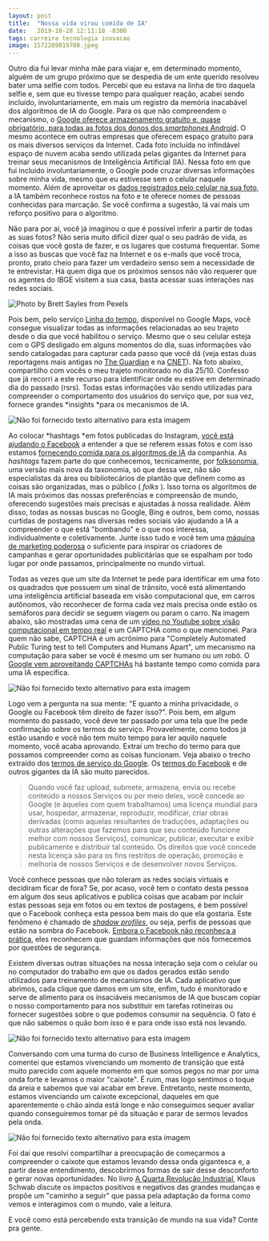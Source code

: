 ```yaml
---
layout: post
title:  "Nossa vida virou comida de IA"
date:   2019-10-28 12:11:18 -0300
tags: carreira tecnologia inovacao
image: 1572269019700.jpeg
---
```

Outro dia fui levar minha mãe para viajar e, em determinado momento, alguém de um grupo próximo que se despedia de um ente querido resolveu bater uma selfie com todos. Percebi que eu estava na linha de tiro daquela selfie e, sem que eu tivesse tempo para qualquer reação, acabei sendo incluído, involuntariamente, em mais um registro da memória inacabável dos algoritmos de IA do Google. Para os que não compreendem o mecanismo, o [Google oferece armazenamento gratuito e, quase obrigatório, para todas as fotos dos donos dos *smartphones* Android](https://www.google.com/photos/about/). O mesmo acontece em outras empresas que oferecem espaço gratuito para os mais diversos serviços da Internet. Cada foto incluída no infindável espaço de nuvem acaba sendo utilizada pelas gigantes da Internet para treinar seus mecanismos de Inteligência Artificial (IA). Nessa foto em que fui incluído involuntariamente, o Google pode cruzar diversas informações sobre minha vida, mesmo que eu estivesse sem o celular naquele momento. Além de aproveitar os [dados registrados pelo celular na sua foto](https://www.techtudo.com.br/noticias/2017/06/metadados-como-suas-fotos-online-revelam-mais-do-deveriam-na-internet.ghtml), a IA também reconhece rostos na foto e te oferece nomes de pessoas conhecidas para marcação. Se você confirma a sugestão, lá vai mais um reforço positivo para o algoritmo.

Não para por ai, você já imaginou o que é possível inferir a partir de todas as suas fotos? Não seria muito difícil dizer qual o seu padrão de vida, as coisas que você gosta de fazer, e os lugares que costuma frequentar. Some a isso as buscas que você faz na Internet e os e-mails que você troca, pronto, prato cheio para fazer um verdadeiro senso sem a necessidade de te entrevistar. Há quem diga que os próximos sensos não vão requerer que os agentes do IBGE visitem a sua casa, basta acessar suas interações nas redes sociais.

![Photo by Brett Sayles from Pexels](https://media.licdn.com/dms/image/C4E12AQGLnjDq8OYWPA/article-inline_image-shrink_1500_2232/0/1572227867114?e=1718236800&v=beta&t=bwIa5tebHDuDeuq17LlwX7JgwxD22Mp8U3mOYYfkIxo)

Pois bem, pelo serviço [Linha do tempo](https://www.google.com/maps/timeline), disponível no Google Maps, você consegue visualizar todas as informações relacionadas ao seu trajeto desde o dia que você habilitou o serviço. Mesmo que o seu celular esteja com o GPS desligado em alguns momentos do dia, suas informações vão sendo catalogadas para capturar cada passo que você dá (veja estas duas reportagens mais antigas no [The Guardian](https://www.theguardian.com/technology/2018/aug/13/google-location-tracking-android-iphone-mobile) e na [CNET](https://www.cnet.com/news/google-is-probably-tracking-your-location-even-if-you-turn-it-off-says-report/)). Na foto abaixo, compartilho com vocês o meu trajeto monitorado no dia 25/10. Confesso que já recorri a este recurso para identificar onde eu estive em determinado dia do passado (rsrs). Todas estas informações vão sendo utilizadas para compreender o comportamento dos usuários do serviço que, por sua vez, fornece grandes *insights *para os mecanismos de IA.

![Não foi fornecido texto alternativo para esta imagem](https://media.licdn.com/dms/image/C4E12AQG6Odoc8blJzw/article-inline_image-shrink_1000_1488/0/1572230142820?e=1718236800&v=beta&t=FqwHniwFE-xJwg8oEU2mPsUOWgfeZurnm79qeK49YXg)

Ao colocar *hashtags *em fotos publicadas do Instagram, [você está ajudando o Facebook](https://analyticsindiamag.com/your-instagram-hashtags-are-helping-facebook-build-state-of-the-art-computer-vision-systems/) a entender a que se referem essas fotos e com isso estamos [fornecendo comida para os algoritmos de IA](https://www.theverge.com/2018/5/2/17311808/facebook-instagram-ai-training-hashtag-images) da companhia. As *hashtags* fazem parte do que conhecemos, tecnicamente, por [folksonomia](http://portaldobibliotecario.com/tecnologia/folksonomia-uma-introducao/), uma versão mais nova da taxonomia, só que dessa vez, não são especialistas da área ou bibliotecários de plantão que definem como as coisas são organizadas, mas o público ( *folks* ). Isso torna os algoritmos de IA mais próximos das nossas preferências e compreensão de mundo, oferecendo sugestões mais precisas e ajustadas à nossa realidade. Além disso, todas as nossas buscas no Google, Bing e outros, bem como, nossas curtidas de postagens nas diversas redes sociais vão ajudando a IA a compreender o que está "bombando" e o que nos interessa, individualmente e coletivamente. Junte isso tudo e você tem uma [máquina de marketing poderosa](https://hackernoon.com/how-ai-is-changing-the-future-of-digital-marketing-55c9585db075) o suficiente para inspirar os criadores de campanhas e gerar oportunidades publicitárias que se espalham por todo lugar por onde passamos, principalmente no mundo virtual.

Todas as vezes que um site da Internet te pede para identificar em uma foto os quadrados que possuem um sinal de trânsito, você está alimentando uma inteligência artificial baseada em visão computacional que, em carros autônomos, vão reconhecer de forma cada vez mais precisa onde estão os semáforos para decidir se seguem viagem ou param o carro. Na imagem abaixo, são mostradas uma cena de um [vídeo no Youtube sobre visão computacional em tempo real](https://www.youtube.com/watch?v=_DyUO2gZvRE) e um CAPTCHA como o que mencionei. Para quem não sabe, CAPTCHA é um acrônimo para "Completely Automated Public Turing test to tell Computers and Humans Apart", um mecanismo na computação para saber se você é mesmo um ser humano ou um robô. O [Google vem aproveitando CAPTCHAs](https://www.techradar.com/news/captcha-if-you-can-how-youve-been-training-ai-for-years-without-realising-it) há bastante tempo como comida para uma IA específica.

![Não foi fornecido texto alternativo para esta imagem](https://media.licdn.com/dms/image/C4E12AQF13QngDaDNEg/article-inline_image-shrink_1500_2232/0/1571236477757?e=1718236800&v=beta&t=8L4t8PxT4nt4TvHANNXDrsLMP6EpoxiTuc2_Qq2sVHo)

Logo vem a pergunta na sua mente: "E quanto a minha privacidade, o Google ou Facebook têm direito de fazer isso?". Pois bem, em algum momento do passado, você deve ter passado por uma tela que lhe pede confirmação sobre os termos do serviço. Provavelmente, como todos já estão usando e você não tem muito tempo para ler aquilo naquele momento, você acaba aprovando. Extraí um trecho do termo para que possamos compreender como as coisas funcionam. Veja abaixo o trecho extraído dos [termos de serviço do Google](https://policies.google.com/terms?hl=pt-BR). Os [termos do Facebook](https://www.facebook.com/terms.php) e de outros gigantes da IA são muito parecidos.

> Quando você faz upload, submete, armazena, envia ou recebe conteúdo a nossos Serviços ou por meio deles, você concede ao Google (e àqueles com quem trabalhamos) uma licença mundial para usar, hospedar, armazenar, reproduzir, modificar, criar obras derivadas (como aquelas resultantes de traduções, adaptações ou outras alterações que fazemos para que seu conteúdo funcione melhor com nossos Serviços), comunicar, publicar, executar e exibir publicamente e distribuir tal conteúdo. Os direitos que você concede nesta licença são para os fins restritos de operação, promoção e melhoria de nossos Serviços e de desenvolver novos Serviços.

Você conhece pessoas que não toleram as redes sociais virtuais e decidiram ficar de fora? Se, por acaso, você tem o contato desta pessoa em algum dos seus aplicativos e publica coisas que acabam por incluir estas pessoas seja em fotos ou em textos de postagens, é bem possível que o Facebook conheça esta pessoa bem mais do que ela gostaria. Este fenômeno é chamado de [*shadow profiles*](https://www.makeuseof.com/tag/facebook-shadow-profiles/), ou seja, perfis de pessoas que estão na sombra do Facebook. [Embora o Facebook não reconheça a prática](https://www.youtube.com/watch?v=qIYBQPQH8vw), eles reconhecem que guardam informações que nós fornecemos por questões de segurança.

Existem diversas outras situações na nossa interação seja com o celular ou no computador do trabalho em que os dados gerados estão sendo utilizados para treinamento de mecanismos de IA. Cada aplicativo que abrimos, cada clique que damos em um site, enfim, tudo é monitorado e serve de alimento para os insaciáveis mecanismos de IA que buscam copiar o nosso comportamento para nos substituir em tarefas rotineiras ou fornecer sugestões sobre o que podemos consumir na sequência. O fato é que não sabemos o quão bom isso é e para onde isso está nos levando.

![Não foi fornecido texto alternativo para esta imagem](https://media.licdn.com/dms/image/C4E12AQE9Nit7k_x4XQ/article-inline_image-shrink_1000_1488/0/1572269082627?e=1718236800&v=beta&t=7sn2zyJgTfw2KnhEqJu5Aw6U0X1p2cL5fLikEYRNywU)

Conversando com uma turma do curso de Business Intelligence e Analytics, comentei que estamos vivenciando um momento de transição que está muito parecido com aquele momento em que somos pegos no mar por uma onda forte e levamos o maior "caixote". É ruim, mas logo sentimos o toque da areia e sabemos que vai acabar em breve. Entretanto, neste momento, estamos vivenciando um caixote excepcional, daqueles em que aparentemente o chão ainda está longe e não conseguimos sequer avaliar quando conseguiremos tomar pé da situação e parar de sermos levados pela onda.

![Não foi fornecido texto alternativo para esta imagem](https://media.licdn.com/dms/image/C4E12AQHEsmX4mfm9dw/article-inline_image-shrink_1000_1488/0/1572234335172?e=1718236800&v=beta&t=lGRhflpLcIGPq2n4jn_amxSO_xpbO061G5mPMN82_Vk)

Foi daí que resolvi compartilhar a preocupação de começarmos a compreender o caixote que estamos levando dessa onda gigantesca e, a partir desse entendimento, descobrirmos formas de sair desse desconforto e gerar novas oportunidades. No livro [A Quarta Revolução Industrial](https://www.amazon.com.br/dp/B07RFNZ942), Klaus Schwab discute os impactos positivos e negativos das grandes mudanças e propõe um "caminho a seguir" que passa pela adaptação da forma como vemos e interagimos com o mundo, vale a leitura.

E você como está percebendo esta transição de mundo na sua vida? Conte pra gente.
